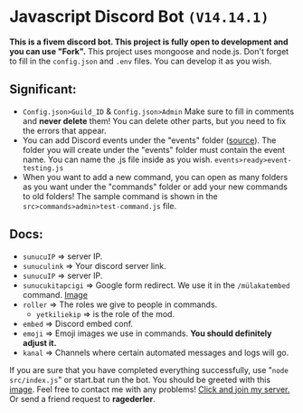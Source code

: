 # Javascript Discord Bot `(V14.14.1)`
**This is a fivem discord bot. This project is fully open to development and you can use "Fork".** This project uses mongoose and node.js. Don't forget to fill in the `config.json` and `.env` files. You can develop it as you wish.

## Significant:
- `Config.json>Guild_ID` & `Config.json>Admin` Make sure to fill in comments and **never delete** them!
You can delete other parts, but you need to fix the errors that appear.
- You can add Discord events under the "events" folder ([source](https://discord.js.org/docs/packages/discord.js/14.15.2/Events:Enum)). The folder you will create under the "events" folder must contain the event name. You can name the .js file inside as you wish. `events>ready>event-testing.js`
- When you want to add a new command, you can open as many folders as you want under the "commands" folder or add your new commands to old folders!
The sample command is shown in the `src>commands>admin>test-command.js` file.
## Docs:
- `sunucuIP` => server IP.
- `sunuculink` => Your discord server link.
- `sunucuIP` => server IP.
- `sunucukitapcigi` => Google form redirect. We use it in the `/mülakatembed` command. [Image](https://prnt.sc/lRyP2e8I-9dM)
- `roller` => The roles we give to people in commands.
    - `yetkiliekip` => is the role of the mod.
- `embed` => Discord embed conf.
- `emoji` => Emoji images we use in commands. **You should definitely adjust it.**
- `kanal` => Channels where certain automated messages and logs will go.


If you are sure that you have completed everything successfully, use "`node src/index.js`" or start.bat run the bot. You should be greeted with this [image](https://prnt.sc/LKQIZ75wNBXV). Feel free to contact me with any problems! [Click and join my server.](https://discord.gg/5UtVgdJcum) Or send a friend request to **ragederler**.